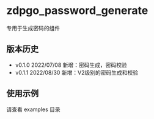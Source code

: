# zdpgo_password_generate

专用于生成密码的组件

## 版本历史

- v0.1.0 2022/07/08 新增：密码生成，密码校验
- v0.1.1 2022/08/30 新增：V2级别的密码生成和校验

## 使用示例

请查看 examples 目录